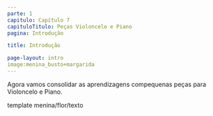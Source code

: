 ```yaml
---
parte: 1
capitulo: Capítulo 7
capituloTitulo: Peças Violoncelo e Piano
pagina: Introdução

title: Introdução

page-layout: intro
image:menina_busto+margarida
---
```


Agora vamos consolidar as aprendizagens compequenas peças para Violoncelo e Piano.

template menina/flor/texto

